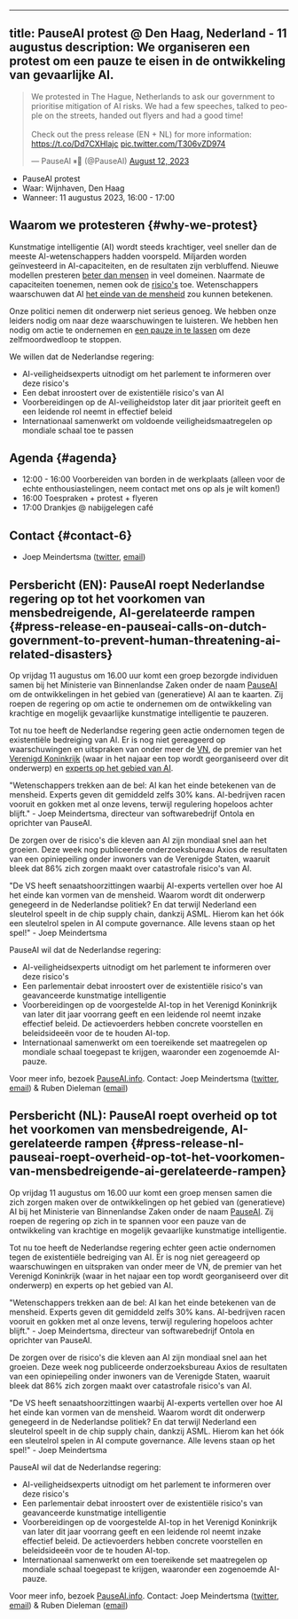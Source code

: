 

---
title: PauseAI protest @ Den Haag, Nederland - 11 augustus
description: We organiseren een protest om een pauze te eisen in de ontwikkeling van gevaarlijke AI.
---
<script>
    import WidgetConsent from '$lib/components/widget-consent/WidgetConsent.svelte'
</script>

<WidgetConsent>
<div>
<blockquote class="twitter-tweet"><p lang="en" dir="ltr">We protested in The Hague, Netherlands to ask our government to prioritise mitigation of AI risks. We had a few speeches, talked to people on the streets, handed out flyers and had a good time!<br><br>Check out the press release (EN + NL) for more information: <a href="https://t.co/Dd7CXHlajc">https://t.co/Dd7CXHlajc</a> <a href="https://t.co/T306vZD974">pic.twitter.com/T306vZD974</a></p>&mdash; PauseAI ⏸🤖 (@PauseAI) <a href="https://twitter.com/PauseAI/status/1690290512643719168?ref_src=twsrc%5Etfw">August 12, 2023</a></blockquote> <script async src="https://platform.twitter.com/widgets.js" charset="utf-8"></script>
</div>
</WidgetConsent>

- PauseAI protest
- Waar: Wijnhaven, Den Haag
- Wanneer: 11 augustus 2023, 16:00 - 17:00

## Waarom we protesteren {#why-we-protest}

Kunstmatige intelligentie (AI) wordt steeds krachtiger, veel sneller dan de meeste AI-wetenschappers hadden voorspeld.
Miljarden worden geïnvesteerd in AI-capaciteiten, en de resultaten zijn verbluffend.
Nieuwe modellen presteren [beter dan mensen](/sota) in veel domeinen.
Naarmate de capaciteiten toenemen, nemen ook de [risico's](/risks) toe.
Wetenschappers waarschuwen dat AI [het einde van de mensheid](/xrisk) zou kunnen betekenen.

Onze politici nemen dit onderwerp niet serieus genoeg.
We hebben onze leiders nodig om naar deze waarschuwingen te luisteren.
We hebben hen nodig om actie te ondernemen en [een pauze in te lassen](/proposal) om deze zelfmoordwedloop te stoppen.

We willen dat de Nederlandse regering:

- AI-veiligheidsexperts uitnodigt om het parlement te informeren over deze risico's
- Een debat inroostert over de existentiële risico's van AI
- Voorbereidingen op de AI-veiligheidstop later dit jaar prioriteit geeft en een leidende rol neemt in effectief beleid
- Internationaal samenwerkt om voldoende veiligheidsmaatregelen op mondiale schaal toe te passen

## Agenda {#agenda}

- 12:00 - 16:00 Voorbereiden van borden in de werkplaats (alleen voor de echte enthousiastelingen, neem contact met ons op als je wilt komen!)
- 16:00 Toespraken + protest + flyeren
- 17:00 Drankjes @ nabijgelegen café

## Contact {#contact-6}

- Joep Meindertsma ([twitter](https://twitter.com/joepmeindertsma), [email](mailto:joep@ontola.io))

## Persbericht (EN): PauseAI roept Nederlandse regering op tot het voorkomen van mensbedreigende, AI-gerelateerde rampen {#press-release-en-pauseai-calls-on-dutch-government-to-prevent-human-threatening-ai-related-disasters}

Op vrijdag 11 augustus om 16.00 uur komt een groep bezorgde individuen samen bij het Ministerie van Binnenlandse Zaken onder de naam [PauseAI](http://pauseai.info) om de ontwikkelingen in het gebied van (generatieve) AI aan te kaarten. Zij roepen de regering op om actie te ondernemen om de ontwikkeling van krachtige en mogelijk gevaarlijke kunstmatige intelligentie te pauzeren.

Tot nu toe heeft de Nederlandse regering geen actie ondernomen tegen de existentiële bedreiging van AI. Er is nog niet gereageerd op waarschuwingen en uitspraken van onder meer de [VN](https://www.linkedin.com/feed/update/urn:li:activity:7075767810336923648), de premier van het [Verenigd Koninkrijk](https://www.theguardian.com/technology/2023/may/25/no-10-acknowledges-existential-risk-ai-first-time-rishi-sunak?) (waar in het najaar een top wordt georganiseerd over dit onderwerp) en [experts op het gebied van AI](https://nos.nl/op3/artikel/2012979-wetenschappers-waarschuwen-voor-kunstmatige-intelligentie).

"Wetenschappers trekken aan de bel: AI kan het einde betekenen van de mensheid. Experts geven dit gemiddeld zelfs 30% kans. AI-bedrijven racen vooruit en gokken met al onze levens, terwijl regulering hopeloos achter blijft." - Joep Meindertsma, directeur van softwarebedrijf Ontola en oprichter van PauseAI.

De zorgen over de risico's die kleven aan AI zijn mondiaal snel aan het groeien. Deze week nog publiceerde onderzoeksbureau Axios de resultaten van een opiniepeiling onder inwoners van de Verenigde Staten, waaruit bleek dat 86% zich zorgen maakt over catastrofale risico's van AI.

"De VS heeft senaatshoorzittingen waarbij AI-experts vertellen over hoe AI het einde kan vormen van de mensheid. Waarom wordt dit onderwerp genegeerd in de Nederlandse politiek? En dat terwijl Nederland een sleutelrol speelt in de chip supply chain, dankzij ASML. Hierom kan het óók een sleutelrol spelen in AI compute governance. Alle levens staan op het spel!" - Joep Meindertsma

PauseAI wil dat de Nederlandse regering:

- AI-veiligheidsexperts uitnodigt om het parlement te informeren over deze risico's
- Een parlementair debat inroostert over de existentiële risico's van geavanceerde kunstmatige intelligentie
- Voorbereidingen op de voorgestelde AI-top in het Verenigd Koninkrijk van later dit jaar voorrang geeft en een leidende rol neemt inzake effectief beleid. De actievoerders hebben concrete voorstellen en beleidsideeën voor de te houden AI-top.
- Internationaal samenwerkt om een toereikende set maatregelen op mondiale schaal toegepast te krijgen, waaronder een zogenoemde AI-pauze.

Voor meer info, bezoek [PauseAI.info](http://pauseai.info). Contact: Joep Meindertsma ([twitter](https://twitter.com/joepmeindertsma), [email](mailto:joep@ontola.io)) & Ruben Dieleman ([email](mailto:ruben@existentialriskobservatory.org))

## Persbericht (NL): PauseAI roept overheid op tot het voorkomen van mensbedreigende, AI-gerelateerde rampen {#press-release-nl-pauseai-roept-overheid-op-tot-het-voorkomen-van-mensbedreigende-ai-gerelateerde-rampen}

Op vrijdag 11 augustus om 16.00 uur komt een groep mensen samen die zich zorgen maken over de ontwikkelingen op het gebied van (generatieve) AI bij het Ministerie van Binnenlandse Zaken onder de naam [PauseAI](http://pauseai.info). Zij roepen de regering op zich in te spannen voor een pauze van de ontwikkeling van krachtige en mogelijk gevaarlijke kunstmatige intelligentie.

Tot nu toe heeft de Nederlandse regering echter geen actie ondernomen tegen de existentiële bedreiging van AI. Er is nog niet gereageerd op waarschuwingen en uitspraken van onder meer de VN, de premier van het Verenigd Koninkrijk (waar in het najaar een top wordt georganiseerd over dit onderwerp) en experts op het gebied van AI.

"Wetenschappers trekken aan de bel: AI kan het einde betekenen van de mensheid. Experts geven dit gemiddeld zelfs 30% kans. AI-bedrijven racen vooruit en gokken met al onze levens, terwijl regulering hopeloos achter blijft." - Joep Meindertsma, directeur van softwarebedrijf Ontola en oprichter van PauseAI.

De zorgen over de risico's die kleven aan AI zijn mondiaal snel aan het groeien. Deze week nog publiceerde onderzoeksbureau Axios de resultaten van een opiniepeiling onder inwoners van de Verenigde Staten, waaruit bleek dat 86% zich zorgen maakt over catastrofale risico's van AI.

"De VS heeft senaatshoorzittingen waarbij AI-experts vertellen over hoe AI het einde kan vormen van de mensheid. Waarom wordt dit onderwerp genegeerd in de Nederlandse politiek? En dat terwijl Nederland een sleutelrol speelt in de chip supply chain, dankzij ASML. Hierom kan het óók een sleutelrol spelen in AI compute governance. Alle levens staan op het spel!" - Joep Meindertsma

PauseAI wil dat de Nederlandse regering:

- AI-veiligheidsexperts uitnodigt om het parlement te informeren over deze risico's
- Een parlementair debat inroostert over de existentiële risico's van geavanceerde kunstmatige intelligentie
- Voorbereidingen op de voorgestelde AI-top in het Verenigd Koninkrijk van later dit jaar voorrang geeft en een leidende rol neemt inzake effectief beleid. De actievoerders hebben concrete voorstellen en beleidsideeën voor de te houden AI-top.
- Internationaal samenwerkt om een toereikende set maatregelen op mondiale schaal toegepast te krijgen, waaronder een zogenoemde AI-pauze.

Voor meer info, bezoek [PauseAI.info](http://pauseai.info). Contact: Joep Meindertsma ([twitter](https://twitter.com/joepmeindertsma), [email](mailto:joep@ontola.io)) & Ruben Dieleman ([email](mailto:ruben@existentialriskobservatory.org))